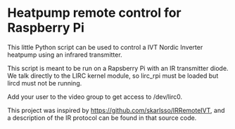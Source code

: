 Heatpump remote control for Raspberry Pi
========================================

This little Python script can be used to control a IVT Nordic Inverter
heatpump using an infrared transmitter.

This script is meant to be run on a Rapsberry Pi with an IR
transmitter diode. We talk directly to the LIRC kernel module, so
lirc_rpi must be loaded but lircd must not be running.

Add your user to the video group to get access to /dev/lirc0.

This project was inspired by https://github.com/skarlsso/IRRemoteIVT,
and a description of the IR protocol can be found in that source code.
